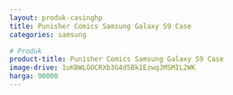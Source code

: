 ```yaml
---
layout: produk-casinghp
title: Punisher Comics Samsung Galaxy S9 Case
categories: samsung

# Produk
product-title: Punisher Comics Samsung Galaxy S9 Case
image-drive: 1uKBWLGOCRXb3G4d5Bk1EzwqJMSMIL2WK
harga: 90000
---
```

